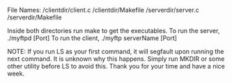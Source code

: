 File Names:
	/clientdir/client.c
	/clientdir/Makefile
	/serverdir/server.c
	/serverdir/Makefile

Inside both directories run make to get the executables.
To run the server, ./myftpd [Port]
To run the client, ./myftp serverName [Port]

NOTE: If you run LS as your first command, it will segfault upon running the next
command. It is unknown why this happens. Simply run MKDIR or some other utility
before LS to avoid this. Thank you for your time and have a nice week.
